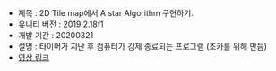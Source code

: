 + 제목 : 2D Tile map에서 A star Algorithm 구현하기.
+ 유니티 버전 : 2019.2.18f1
+ 개발 기간 : 20200321
+ 설명 : 타이머가 지난 후 컴퓨터가 강제 종료되는 프로그램 (조카를 위해 만듬)
+ [영상 링크](https://www.youtube.com/watch?v=dDiZDmYqVPk&feature=youtu.be)

